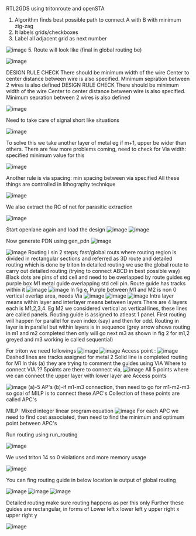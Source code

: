 RTL2GDS using tritonroute and openSTA
1.	Algorithm finds best possible path to connect A with B with minimum zig-zag
2.	It labels grids/checkboxes
3.	Label all adjacent grid as next number
   
![image](https://github.com/ashishprashar11/VSD_NASSCOM_LAB/assets/169080904/f4e31acf-a1c6-43d9-bf9c-30fa5944631b)
5.	Route will look like (final in global routing be)

![image](https://github.com/ashishprashar11/VSD_NASSCOM_LAB/assets/169080904/f2327f89-1d6c-4904-bcb1-9a091f18fcbf)

DESIGN RULE CHECK
There should be minimum width of the wire
Center to center distance between wire is also specified.
Minimum sepration between 2 wires is also defined 
DESIGN RULE CHECK
There should be minimum width of the wire
Center to center distance between wire is also specified.
Minimum sepration between 2 wires is also defined

![image](https://github.com/ashishprashar11/VSD_NASSCOM_LAB/assets/169080904/8f7d63d0-84d7-4d55-8686-47c382dfeee7)

Need to take care of signal short like situations 

![image](https://github.com/ashishprashar11/VSD_NASSCOM_LAB/assets/169080904/cb7c840a-6456-4d30-8b19-546a0aba606a)

To solve this we take another layer of metal eg if m+1, upper be wider than others. There are few more problems coming, need to check for
Via width: specified minimum value for this

![image](https://github.com/ashishprashar11/VSD_NASSCOM_LAB/assets/169080904/07bd7d4b-0752-4cd0-8ef8-92a077c29d56)

Another rule is via spacing: min spacing between via specified
All these things are controlled in lithography technique

![image](https://github.com/ashishprashar11/VSD_NASSCOM_LAB/assets/169080904/31ab39bc-8ad7-4f57-bf35-0e3f50296e4e)

We also extract the RC of net for parasitic extraction

![image](https://github.com/ashishprashar11/VSD_NASSCOM_LAB/assets/169080904/44fb8074-205d-4603-bf41-5d5e2de30a3c)

Start openlane again and load the design
![image](https://github.com/ashishprashar11/VSD_NASSCOM_LAB/assets/169080904/74087d80-604e-4a2f-b039-bf6c8becfb0d)
![image](https://github.com/ashishprashar11/VSD_NASSCOM_LAB/assets/169080904/0bc3e374-e9a6-4eff-9ae2-e9516e6c8b6e)

Now generate PDN using gen_pdn
![image](https://github.com/ashishprashar11/VSD_NASSCOM_LAB/assets/169080904/1ef0a509-75bc-435a-9313-51e3fb1ca51e)



![image](https://github.com/ashishprashar11/VSD_NASSCOM_LAB/assets/169080904/72f921f2-3f47-462a-8ba0-b3345bca7b5d)
Routing I sin 2 steps; fast/global routs where routing region is divided in rectangular sections and referred as 3D route and detailed routing which is done by triton
In detailed routing we use the global route to carry out detailed routing (trying to connect ABCD in best possible way)
Black dots are pins of std cell and need to be overlapped by route guides eg purple box M1 metal guide overlapping std cell pin. 
Route guide has tracks within it
![image](https://github.com/ashishprashar11/VSD_NASSCOM_LAB/assets/169080904/73c4a74a-eacf-4b17-b144-ba8a4856bbaf)
![image](https://github.com/ashishprashar11/VSD_NASSCOM_LAB/assets/169080904/0a6712b1-436e-4961-9e46-5fe56f0d25f6)
In fig e, Purple between M1 and M2 is non 0 vertical overlap area, needs Via
![image](https://github.com/ashishprashar11/VSD_NASSCOM_LAB/assets/169080904/b8688f8e-fcaa-4462-9292-678c48fb587c)
![image](https://github.com/ashishprashar11/VSD_NASSCOM_LAB/assets/169080904/47727920-fbc8-461a-8c08-2878d0d84eb4)
![image](https://github.com/ashishprashar11/VSD_NASSCOM_LAB/assets/169080904/55377131-552a-41a1-b076-0fc01abe3924)
Intra layer means within layer and interlayer means between layers
There are 4 layers each is M1,2,3,4.
Eg M2 we considered vertical   as vertical lines, these lines are called panels. Routing guide is assigned to atleast 1 panel.
First routing will happen for parallel for even index (say) and then for odd.
Routing in layer is in parallel but within layers is in sequence (grey arrow shows routing in m1 and m2 completed then only will go next m3 as shown in fig 2 for m1,2 greyed and m3 working ie called sequential)
 
For triton we need followings 
![image](https://github.com/ashishprashar11/VSD_NASSCOM_LAB/assets/169080904/113441f1-893b-4255-ad9a-8c63733712a7)
![image](https://github.com/ashishprashar11/VSD_NASSCOM_LAB/assets/169080904/b74899d8-f4bb-4006-ac20-f50568e6d614)
Access point : 
![image](https://github.com/ashishprashar11/VSD_NASSCOM_LAB/assets/169080904/e79ccdc1-4af7-4350-b43b-0fccbf870c93)
Dashed lines are tracks assigned for metal 2 
Solid line is completed routing for M1
In this (a) they are trying to comment the guides using VIA
Where to connect VIA ??
5points are there to connect via, 
![image](https://github.com/ashishprashar11/VSD_NASSCOM_LAB/assets/169080904/ca5f087b-3e77-4e7b-aabb-e6dfabe0d75b)
All 5 points where we can connect the upper layer with lower layer are Access points

![image](https://github.com/ashishprashar11/VSD_NASSCOM_LAB/assets/169080904/453903fc-6fda-4462-9923-65f422168e6e)
(a)-5 AP's
 (b)-if m1-m3 connection, then need to go for m1-m2-m3 so goal of MILP is to connect these APC's 
Collection of these points are called APC's
 
MILP: Mixed integer linear program equation
![image](https://github.com/ashishprashar11/VSD_NASSCOM_LAB/assets/169080904/afeab7b9-adfe-486b-8369-cc035e8eb5e0)
For each APC we need to find cost associated, then need to find the minimum and optimum point between APC's

Run routing using run_routing 

![image](https://github.com/ashishprashar11/VSD_NASSCOM_LAB/assets/169080904/72de2375-ba0c-4627-ad3f-460024d7ab6e)

We used triton 14 so 0 violations and more memory usage

![image](https://github.com/ashishprashar11/VSD_NASSCOM_LAB/assets/169080904/2e422147-6101-45ab-9539-be188be0b107)

You can fing routing guide in below location ie output of global routing 

![image](https://github.com/ashishprashar11/VSD_NASSCOM_LAB/assets/169080904/8152836a-a5c1-4016-8a91-0dc2cd6f6108)
![image](https://github.com/ashishprashar11/VSD_NASSCOM_LAB/assets/169080904/376d907d-d403-4448-b503-e3e2d73463cb)
![image](https://github.com/ashishprashar11/VSD_NASSCOM_LAB/assets/169080904/80da172d-e3b3-4cda-a861-ac0dec15f4ac)

Detailed routing make sure routing happens as per this only 
Further these guides are rectangular, in forms of 
Lower left x lower left y upper right x upper right y

![image](https://github.com/ashishprashar11/VSD_NASSCOM_LAB/assets/169080904/faf34fb3-815f-4190-837d-e77ab0af6c31)
